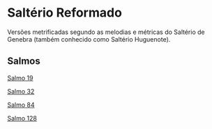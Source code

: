 # Saltério Reformado

Versões metrificadas segundo as melodias e métricas do Saltério de Genebra (também conhecido como Saltério Huguenote).

## Salmos

[Salmo 19](psalms/pdf/Salmo19.pdf)

[Salmo 32](psalms/pdf/Salmo32.pdf)

[Salmo 84](psalms/pdf/Salmo84.pdf)

[Salmo 128](psalms/pdf/Salmo128.pdf)


